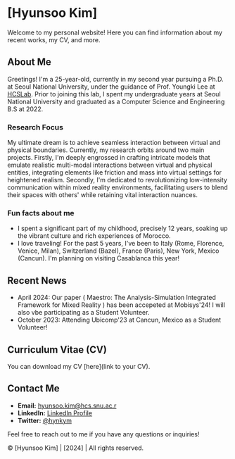# [Hyunsoo Kim]

Welcome to my personal website! Here you can find information about my recent works, my CV, and more.

## About Me

Greetings! I'm a 25-year-old, currently in my second year pursuing a Ph.D. at Seoul National University, under the guidance of Prof. Youngki Lee at [HCSLab](https://hcs.snu.ac.kr/). Prior to joining this lab, I spent my undergraduate years at Seoul National University and graduated as a Computer Science and Engineering B.S at 2022.

### Research Focus
My ultimate dream is to achieve seamless interaction between virtual and physical boundaries. Currently, my research orbits around two main projects. Firstly, I'm deeply engrossed in crafting intricate models that emulate realistic multi-modal interactions between virtual and physical entities, integrating elements like friction and mass into virtual settings for heightened realism. Secondly, I'm dedicated to revolutionizing low-intensity communication within mixed reality environments, facilitating users to blend their spaces with others' while retaining vital interaction nuances.


### Fun facts about me
- I spent a significant part of my childhood, precisely 12 years, soaking up the vibrant culture and rich experiences of Morocco.
- I love traveling! For the past 5 years, I've been to Italy (Rome, Florence, Venice, Milan), Switzerland (Bazel), France (Paris), New York, Mexico (Cancun). I'm planning on visiting Casablanca this year!

## Recent News

- April 2024: Our paper (	Maestro: The Analysis-Simulation Integrated Framework for Mixed Reality ) has been accepeted at Mobisys'24! I will also vbe participating as a Student Volunteer.
- October 2023: Attending Ubicomp'23 at Cancun, Mexico as a Student Volunteer!

  
## Curriculum Vitae (CV)

You can download my CV [here](link to your CV).

## Contact Me

- **Email:** [hyunsoo.kim@hcs.snu.ac.r](mailto:hyunsoo.kim@hcs.snu.ac.kr)
- **LinkedIn:** [LinkedIn Profile](https://www.linkedin.com/in/hyunsoo-kim1999/)
- **Twitter:** [@hynkym](https://www.instagram.com/hynkym/)

Feel free to reach out to me if you have any questions or inquiries!


© [Hyunsoo Kim] | [2024] | All rights reserved.
